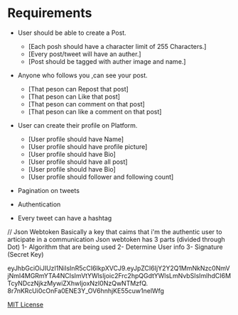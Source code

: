# Requirements

- User should be able to create a Post.

  - [Each posh should have a character limit of 255 Characters.]
  - [Every post/tweet will have an auther.]
  - [Post should be tagged with auther image and name.]

- Anyone who follows you ,can see your post.
  - [That peson can Repost that post]
  - [That peson can Like that post]
  - [That peson can comment on that post]
  - [That peson can like a comment on that post]
- User can create their profile on Platform.

  - [User profile should have Name]
  - [User profile should have profile picture]
  - [User profile should have Bio]
  - [User profile should have all post]
  - [User profile should have Bio]
  - [User profile should follower and following count]

- Pagination on tweets
- Authentication
- Every tweet can have a hashtag

// Json Webtoken Basically a key that caims that i'm the authentic user to articipate in a communication
Json webtoken has 3 parts (divided through Dot)
1- Algorithm that are being used
2- Determine User info
3- Signature (Secret Key)

eyJhbGciOiJIUzI1NiIsInR5cCI6IkpXVCJ9.eyJpZCI6IjY2Y2Q1MmNkNzc0NmVjNmI4MGRmYTA4NCIsImVtYWlsIjoic2Frc2hpQGdtYWlsLmNvbSIsImlhdCI6MTcyNDczNjkzMywiZXhwIjoxNzI0NzQwNTMzfQ.
8r7nKRcUi0cOnFa0ENE3Y_OV6hnhjKE55cuw1nelWfg

[MIT License](LICENSE)
